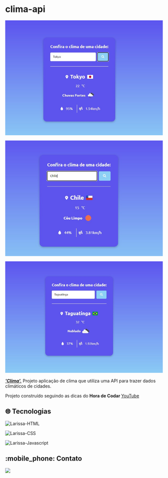 # clima-api
 

![preview](./.github/preview.jpg)

![preview2](./.github/preview2.jpg)

![preview3](./.github/preview3.jpg)

<b><i><u>'Clima'.</b></i></u> Projeto aplicação de clima que utiliza uma API para trazer dados climáticos de cidades. <br>

Projeto construído seguindo as dicas do <b>Hora de Codar </b> [YouTube](https://youtu.be/VS8EBgPwsSU?t=3147)

## :globe_with_meridians: Tecnologias

<img alt="Larissa-HTML" src="https://img.shields.io/badge/HTML5-E34F26?style=for-the-badge&logo=html5&logoColor=white"> <br>

<img alt="Larissa-CSS" src="https://img.shields.io/badge/CSS3-1572B6?style=for-the-badge&logo=css3&logoColor=white"><br>

<img alt="Larissa-Javascript" src="https://img.shields.io/badge/JavaScript-F7DF1E?style=for-the-badge&logo=javascript&logoColor=black"><br>

## :mobile_phone: Contato

<a href = "mailto:larissabessa4@gmail.com"><img src="https://img.shields.io/badge/Gmail-D14836?style=for-the-badge&logo=gmail&logoColor=white" target="_blank"></a>
